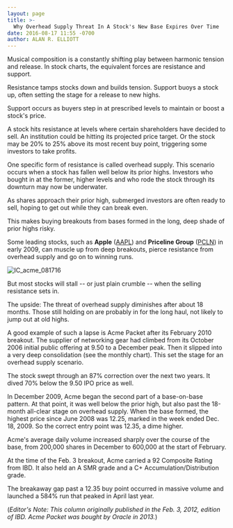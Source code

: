 ```yaml
---
layout: page
title: >-
  Why Overhead Supply Threat In A Stock's New Base Expires Over Time
date: 2016-08-17 11:55 -0700
author: ALAN R. ELLIOTT
---
```





Musical composition is a constantly shifting play between harmonic tension and release. In stock charts, the equivalent forces are resistance and support.


Resistance tamps stocks down and builds tension. Support buoys a stock up, often setting the stage for a release to new highs.


Support occurs as buyers step in at prescribed levels to maintain or boost a stock's price.


A stock hits resistance at levels where certain shareholders have decided to sell. An institution could be hitting its projected price target. Or the stock may be 20% to 25% above its most recent buy point, triggering some investors to take profits.


One specific form of resistance is called overhead supply. This scenario occurs when a stock has fallen well below its prior highs. Investors who bought in at the former, higher levels and who rode the stock through its downturn may now be underwater.


As shares approach their prior high, submerged investors are often ready to sell, hoping to get out while they can break even.


This makes buying breakouts from bases formed in the long, deep shade of prior highs risky.


Some leading stocks, such as **Apple** ([AAPL](https://research.investors.com/quote.aspx?symbol=AAPL)) and **Priceline Group** ([PCLN](https://research.investors.com/quote.aspx?symbol=PCLN)) in early 2009, can muscle up from deep breakouts, pierce resistance from overhead supply and go on to winning runs.


![IC_acme_081716](https://www.investors.com/wp-content/uploads/2016/08/IC_acme_081716.jpg)


But most stocks will stall -- or just plain crumble -- when the selling resistance sets in.


The upside: The threat of overhead supply diminishes after about 18 months. Those still holding on are probably in for the long haul, not likely to jump out at old highs.


A good example of such a lapse is Acme Packet after its February 2010 breakout. The supplier of networking gear had climbed from its October 2006 initial public offering at 9.50 to a December peak. Then it slipped into a very deep consolidation (see the monthly chart). This set the stage for an overhead supply scenario.


The stock swept through an 87% correction over the next two years. It dived 70% below the 9.50 IPO price as well.


In December 2009, Acme began the second part of a base-on-base pattern. At that point, it was well below the prior high, but also past the 18-month all-clear stage on overhead supply. When the base formed, the highest price since June 2008 was 12.25, marked in the week ended Dec. 18, 2009. So the correct entry point was 12.35, a dime higher.


Acme's average daily volume increased sharply over the course of the base, from 200,000 shares in December to 600,000 at the start of February.


At the time of the Feb. 3 breakout, Acme carried a 92 Composite Rating from IBD. It also held an A SMR grade and a C+ Accumulation/Distribution grade.


The breakaway gap past a 12.35 buy point occurred in massive volume and launched a 584% run that peaked in April last year.


(*Editor's Note: This column originally published in the Feb. 3, 2012, edition of IBD. Acme Packet was bought by Oracle in 2013.*)




